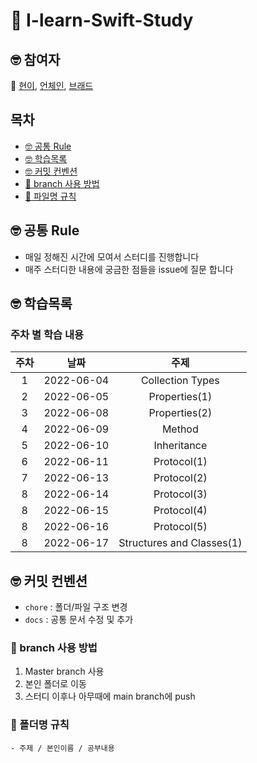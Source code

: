 # 🤔 I-learn-Swift-Study

## 🤓 참여자

🚀 [현이](https://github.com/seohyeon2), [언체인](https://github.com/unchain123), [브래드](https://github.com/bradheo65)
## 목차 
- [🤓 공통 Rule](#공통룰)
- [🤓 학습목록](#학습목록)
- [🤓 커밋 컨벤션](#커밋컨벤션)
- [🌴 branch 사용 방법](#브랜치사용방법)
- [📑 파일명 규칙](#파일명규칙)


<a name="공통룰"></a>
## 🤓 공통 Rule

- 매일 정해진 시간에 모여서 스터디를 진행합니다
- 매주 스터디한 내용에 궁금한 점들을 issue에 질문 합니다

<a name="학습목록"></a>
## 🤓 학습목록 

### 주차 별 학습 내용

|주차|날짜|주제|
|:---:|:---:|:---:|
|1|2022-06-04|Collection Types|
|2|2022-06-05|Properties(1)| 
|3|2022-06-08|Properties(2)|
|4|2022-06-09|Method|
|5|2022-06-10|Inheritance|
|6|2022-06-11|Protocol(1)|
|7|2022-06-13|Protocol(2)|
|8|2022-06-14|Protocol(3)|
|8|2022-06-15|Protocol(4)|
|8|2022-06-16|Protocol(5)|
|8|2022-06-17|Structures and Classes(1)|

<a name="커밋컨벤션"></a>
## 🤓 커밋 컨벤션
- `chore` : 폴더/파일 구조 변경
- `docs` : 공통 문서 수정 및 추가

<a name="브랜치사용방법"></a>
### 🌴 branch 사용 방법

1. Master branch 사용
2. 본인 폴더로 이동
4. 스터디 이후나 아무때에 main branch에 push


<a name="폴더명규칙"></a>
### 📑 폴더명 규칙 
    - 주제 / 본인이름 / 공부내용 
